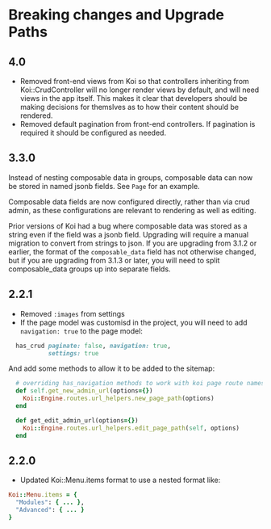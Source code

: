 # Breaking changes and Upgrade Paths


## 4.0

- Removed front-end views from Koi so that controllers inheriting from Koi::CrudController 
  will no longer render views by default, and will need views in the app itself. This makes it clear that
  developers should be making decisions for themslves as to how their content should be rendered. 
- Removed default pagination from front-end controllers. If pagination is required it should be configured
  as needed.
 

## 3.3.0

Instead of nesting composable data in groups, composable data can now be stored
in named jsonb fields. See `Page` for an example.

Composable data fields are now configured directly, rather than via crud admin,
as these configurations are relevant to rendering as well as editing.

Prior versions of Koi had a bug where composable data was stored as a string
even if the field was a jsonb field. Upgrading will require a manual migration
to convert from strings to json. If you are upgrading from 3.1.2 or earlier, the
format of the `composable_data` field has not otherwise changed, but if you are
upgrading from 3.1.3 or later, you will need to split composable_data groups up
into separate fields.

## 2.2.1

* Removed `:images` from settings
* If the page model was customisd in the project, you will need to add `navigation: true` to the page model:

```ruby
  has_crud paginate: false, navigation: true,
           settings: true
```

And add some methods to allow it to be added to the sitemap:

```ruby
  # overriding has_navigation methods to work with koi page route namespacing
  def self.get_new_admin_url(options={})
    Koi::Engine.routes.url_helpers.new_page_path(options)
  end

  def get_edit_admin_url(options={})
    Koi::Engine.routes.url_helpers.edit_page_path(self, options)
  end
```

## 2.2.0

* Updated Koi::Menu.items format to use a nested format like:

```ruby
Koi::Menu.items = {
  "Modules": { ... },
  "Advanced": { ... }
}
```
